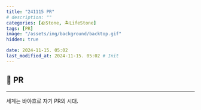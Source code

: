 ```yaml
---
title: "241115 PR"
# description: ""
categories: [🪨Stone, 🏝️LifeStone]
tags: [PR]
image: "/assets/img/background/backtop.gif"
hidden: true

date: 2024-11-15. 05:02
last_modified_at: 2024-11-15. 05:02 # Init
---
```


## 🗿 PR

---

세계는 바야흐로 자기 PR의 시대.  
